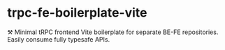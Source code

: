 # trpc-fe-boilerplate-vite
⚒️ Minimal tRPC frontend Vite boilerplate for separate BE-FE repositories. Easily consume fully typesafe APIs.

